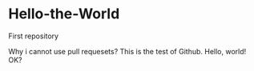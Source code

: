 # Hello-the-World
First repository

Why i cannot use pull requesets?
This is the test of Github.
Hello, world!
OK?
